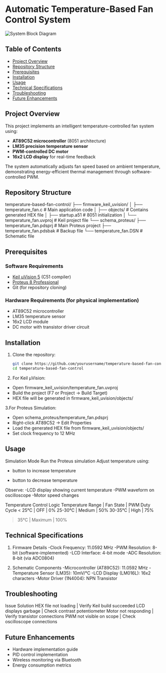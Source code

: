 # Automatic Temperature-Based Fan Control System

![System Block Diagram](https://via.placeholder.com/800x400?text=System+Block+Diagram) <!-- Replace with actual image -->

## Table of Contents
- [Project Overview](#project-overview)
- [Repository Structure](#repository-structure)
- [Prerequisites](#prerequisites)
- [Installation](#installation)
- [Usage](#usage)
- [Technical Specifications](#technical-specifications)
- [Troubleshooting](#troubleshooting)
- [Future Enhancements](#future-enhancements)

## Project Overview
This project implements an intelligent temperature-controlled fan system using:
- **AT89C52 microcontroller** (8051 architecture)
- **LM35 precision temperature sensor**
- **PWM-controlled DC motor**
- **16x2 LCD display** for real-time feedback

The system automatically adjusts fan speed based on ambient temperature, demonstrating energy-efficient thermal management through software-controlled PWM.

## Repository Structure
temperature-based-fan-control/
├── firmware_keil_uvision/
│ ├── temperature_fan.c # Main application code
│ ├── objects/ # Contains generated HEX file
│ ├── startup.a51 # 8051 initialization
│ └── temperature_fan.uvproj # Keil project file
└── schema_proteus/
├── temperature_fan.pdsprj # Main Proteus project
├── temperature_fan.pdsbak # Backup file
└── temperature_fan.DSN # Schematic file

## Prerequisites
### Software Requirements
- [Keil µVision 5](https://www.keil.com/download/product/) (C51 compiler)
- [Proteus 8 Professional](https://www.labcenter.com/downloads/)
- Git (for repository cloning)

### Hardware Requirements (for physical implementation)
- AT89C52 microcontroller
- LM35 temperature sensor
- 16x2 LCD module
- DC motor with transistor driver circuit

## Installation
1. Clone the repository:
   ```bash
   git clone https://github.com/yourusername/temperature-based-fan-control.git
   cd temperature-based-fan-control

2. For Keil µVision:
- Open firmware_keil_uvision/temperature_fan.uvproj
- Build the project (F7 or Project → Build Target)
- HEX file will be generated in firmware_keil_uvision/objects/

3.For Proteus Simulation:
- Open schema_proteus/temperature_fan.pdsprj
- Right-click AT89C52 → Edit Properties
- Load the generated HEX file from firmware_keil_uvision/objects/
- Set clock frequency to 12 MHz

## Usage
Simulation Mode
Run the Proteus simulation
Adjust temperature using:
+ button to increase temperature
- button to decrease temperature

Observe:
-LCD display showing current temperature
-PWM waveform on oscilloscope
-Motor speed changes

Temperature Control Logic
Temperature Range |	Fan State |	PWM Duty Cycle
< 25°C            |	OFF       |	0%
25-30°C           |	Medium	  | 50%
30-35°C           |	High	    | 75%
> 35°C	          | Maximum   |	100%


## Technical Specifications
1. Firmware Details
-Clock Frequency: 11.0592 MHz
-PWM Resolution: 8-bit (software-implemented)
-LCD Interface: 4-bit mode
-ADC Resolution: 8-bit (via ADC0804)

2. Schematic Components
-Microcontroller	(AT89C52):	11.0592 MHz
-Temperature Sensor (LM35):	10mV/°C
-LCD Display	(LM016L):	16x2 characters
-Motor Driver (1N4004):	NPN Transistor


## Troubleshooting
Issue	Solution
HEX file not loading     |	Verify Keil build succeeded
LCD displays garbage     |	Check contrast potentiometer
Motor not responding     |	Verify transistor connections
PWM not visible on scope |	Check oscilloscope connections

## Future Enhancements
- Hardware implementation guide
- PID control implementation
- Wireless monitoring via Bluetooth
- Energy consumption metrics
